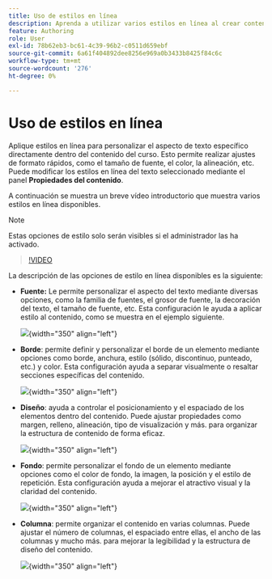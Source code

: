 ```yaml
---
title: Uso de estilos en línea
description: Aprenda a utilizar varios estilos en línea al crear contenido de aprendizaje en la formación y el aprendizaje del producto
feature: Authoring
role: User
exl-id: 78b62eb3-bc61-4c39-96b2-c0511d659ebf
source-git-commit: 6a61f404892dee8256e969a0b3433b8425f84c6c
workflow-type: tm+mt
source-wordcount: '276'
ht-degree: 0%

---
```


# Uso de estilos en línea

Aplique estilos en línea para personalizar el aspecto de texto específico directamente dentro del contenido del curso. Esto permite realizar ajustes de formato rápidos, como el tamaño de fuente, el color, la alineación, etc. Puede modificar los estilos en línea del texto seleccionado mediante el panel **Propiedades del contenido**.

A continuación se muestra un breve vídeo introductorio que muestra varios estilos en línea disponibles.

>[!NOTE]
>
> Estas opciones de estilo solo serán visibles si el administrador las ha activado.


>[!VIDEO](https://video.tv.adobe.com/v/3469533/aem-guides-learning-content)


La descripción de las opciones de estilo en línea disponibles es la siguiente:

- **Fuente:** Le permite personalizar el aspecto del texto mediante diversas opciones, como la familia de fuentes, el grosor de fuente, la decoración del texto, el tamaño de fuente, etc. Esta configuración le ayuda a aplicar estilo al contenido, como se muestra en el ejemplo siguiente.

  ![](assets/font-learning-content.png){width="350" align="left"}

- **Borde**: permite definir y personalizar el borde de un elemento mediante opciones como borde, anchura, estilo (sólido, discontinuo, punteado, etc.) y color. Esta configuración ayuda a separar visualmente o resaltar secciones específicas del contenido.

  ![](assets/border-learning-content.png){width="350" align="left"}

- **Diseño**: ayuda a controlar el posicionamiento y el espaciado de los elementos dentro del contenido. Puede ajustar propiedades como margen, relleno, alineación, tipo de visualización y más. para organizar la estructura de contenido de forma eficaz.

  ![](assets/layout-learning-content.png){width="350" align="left"}

- **Fondo**: permite personalizar el fondo de un elemento mediante opciones como el color de fondo, la imagen, la posición y el estilo de repetición. Esta configuración ayuda a mejorar el atractivo visual y la claridad del contenido.

  ![](assets/background-learning-content.png){width="350" align="left"}

- **Columna**: permite organizar el contenido en varias columnas. Puede ajustar el número de columnas, el espaciado entre ellas, el ancho de las columnas y mucho más. para mejorar la legibilidad y la estructura de diseño del contenido.

  ![](assets/column-learning-content.png){width="350" align="left"}
